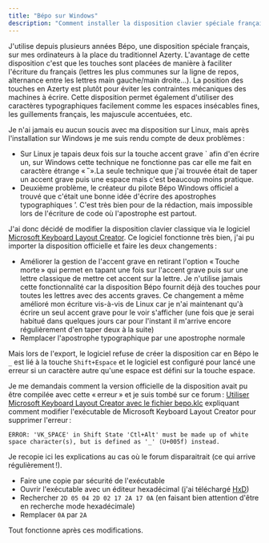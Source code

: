 ```yaml
---
title: "Bépo sur Windows"
description: "Comment installer la disposition clavier spéciale français sur Windows ?"
---
```


J'utilise depuis plusieurs années Bépo, une disposition spéciale français, sur mes ordinateurs à la place du traditionnel Azerty. L'avantage de cette disposition c'est que les touches sont placées de manière à faciliter l'écriture du français (lettres les plus communes sur la ligne de repos, alternance entre les lettres main gauche/main droite…). La position des touches en Azerty est plutôt pour éviter les contraintes mécaniques des machines à écrire. Cette disposition permet également d'utiliser des caractères typographiques facilement comme les espaces insécables fines, les guillements français, les majuscule accentuées, etc.

Je n'ai jamais eu aucun soucis avec ma disposition sur Linux, mais après l'installation sur Windows je me suis rendu compte de deux problèmes :
- Sur Linux je tapais deux fois sur la touche accent grave \` afin d'en écrire un, sur Windows cette technique ne fonctionne pas car elle  me fait en caractère étrange « ̏` ».La seule technique que j'ai trouvée était de taper un accent grave puis une espace mais c'est beaucoup moins pratique.
- Deuxième problème, le créateur du pilote Bépo Windows officiel a trouvé que c'était une bonne idée d'écrire des apostrophes typographiques ’. C'est très bien pour de la rédaction, mais impossible lors de l'écriture de code où l'apostrophe est partout.

J'ai donc décidé de modifier la disposition clavier classique via le logiciel [Microsoft Keyboard Layout Creator](https://www.microsoft.com/en-us/download/details.aspx?id=102134). Ce logiciel fonctionne très bien, j'ai pu importer la disposition officielle et faire les deux changements :
- Améliorer la gestion de l'accent grave en retirant l'option « Touche morte » qui permet en tapant une fois sur l'accent grave puis sur une lettre classique de mettre cet accent sur la lettre. Je n'utilise jamais cette fonctionnalité car la disposition Bépo fournit déjà des touches pour toutes les lettres avec des accents graves. Ce changement a même amélioré mon écriture vis-à-vis de Linux car je n'ai maintenant qu'à écrire un seul accent grave pour le voir s'afficher (une fois que je serai habitué dans quelques jours car pour l'instant il m'arrive encore régulièrement d'en taper deux à la suite)
- Remplacer l'apostrophe typographique par une apostrophe normale

Mais lors de l'export, le logiciel refuse de créer la disposition car en Bépo le `_` est lié à la touche `Shift+Espace` et le logiciel est configuré pour lancé une erreur si un caractère autre qu'une espace est défini sur la touche espace.

Je me demandais comment la version officielle de la disposition avait pu être compilée avec cette « erreur » et je suis tombé sur ce forum : [Utiliser Microsoft Keyboard Layout Creator avec le fichier bepo.klc](https://forum.bepo.fr/viewtopic.php?id=1306) expliquant comment modifier l'exécutable de Microsoft Keyboard Layout Creator pour supprimer l'erreur :
```
ERROR: 'VK_SPACE' in Shift State 'Ctl+Alt' must be made up of white space character(s), but is defined as '_' (U+005f) instead.
```

Je recopie ici les explications au cas où le forum disparaitrait (ce qui arrive régulièrement !).
- Faire une copie par sécurité de l'exécutable
- Ouvrir l'exécutable avec un éditeur hexadécimal (j'ai téléchargé [HxD](https://mh-nexus.de/en/hxd/))
- Rechercher `2D 05 04 2D 02 17 2A 17 0A` (en faisant bien attention d'être en recherche mode hexadécimale)
- Remplacer `0A` par `2A`

Tout fonctionne après ces modifications.